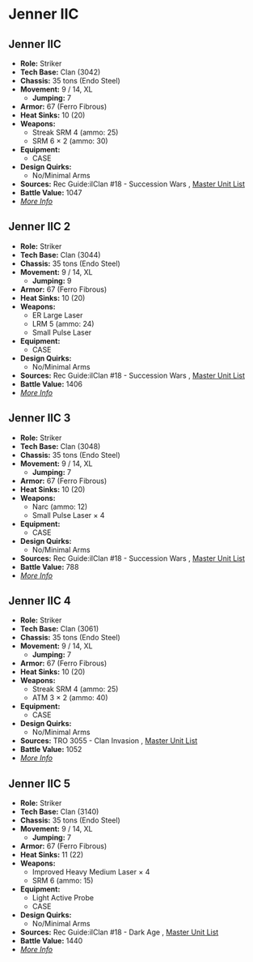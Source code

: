 # Jenner IIC 

## Jenner IIC 

- **Role:** Striker 
- **Tech Base:** Clan (3042) 
- **Chassis:** 35 tons (Endo Steel) 
- **Movement:** 9 / 14, XL 
  - **Jumping:** 7 
- **Armor:** 67 (Ferro Fibrous) 
- **Heat Sinks:** 10 (20) 
- **Weapons:** 
  - Streak SRM 4 (ammo: 25) 
  - SRM 6 × 2 (ammo: 30) 
- **Equipment:** 
  - CASE 
- **Design Quirks:** 
  - No/Minimal Arms 
- **Sources:** Rec Guide:ilClan #18 - Succession Wars , [Master Unit List](http://masterunitlist.info/Unit/Details/1698) 
- **Battle Value:** 1047 
- [*More Info*](jenner_iic/jenner_iic.md) 

## Jenner IIC 2 

- **Role:** Striker 
- **Tech Base:** Clan (3044) 
- **Chassis:** 35 tons (Endo Steel) 
- **Movement:** 9 / 14, XL 
  - **Jumping:** 9 
- **Armor:** 67 (Ferro Fibrous) 
- **Heat Sinks:** 10 (20) 
- **Weapons:** 
  - ER Large Laser 
  - LRM 5 (ammo: 24) 
  - Small Pulse Laser 
- **Equipment:** 
  - CASE 
- **Design Quirks:** 
  - No/Minimal Arms 
- **Sources:** Rec Guide:ilClan #18 - Succession Wars , [Master Unit List](http://masterunitlist.info/Unit/Details/1699) 
- **Battle Value:** 1406 
- [*More Info*](jenner_iic/jenner_iic_2.md) 

## Jenner IIC 3 

- **Role:** Striker 
- **Tech Base:** Clan (3048) 
- **Chassis:** 35 tons (Endo Steel) 
- **Movement:** 9 / 14, XL 
  - **Jumping:** 7 
- **Armor:** 67 (Ferro Fibrous) 
- **Heat Sinks:** 10 (20) 
- **Weapons:** 
  - Narc (ammo: 12) 
  - Small Pulse Laser × 4 
- **Equipment:** 
  - CASE 
- **Design Quirks:** 
  - No/Minimal Arms 
- **Sources:** Rec Guide:ilClan #18 - Succession Wars , [Master Unit List](http://masterunitlist.info/Unit/Details/1700) 
- **Battle Value:** 788 
- [*More Info*](jenner_iic/jenner_iic_3.md) 

## Jenner IIC 4 

- **Role:** Striker 
- **Tech Base:** Clan (3061) 
- **Chassis:** 35 tons (Endo Steel) 
- **Movement:** 9 / 14, XL 
  - **Jumping:** 7 
- **Armor:** 67 (Ferro Fibrous) 
- **Heat Sinks:** 10 (20) 
- **Weapons:** 
  - Streak SRM 4 (ammo: 25) 
  - ATM 3 × 2 (ammo: 40) 
- **Equipment:** 
  - CASE 
- **Design Quirks:** 
  - No/Minimal Arms 
- **Sources:** TRO 3055 - Clan Invasion , [Master Unit List](http://masterunitlist.info/Unit/Details/1701) 
- **Battle Value:** 1052 
- [*More Info*](jenner_iic/jenner_iic_4.md) 

## Jenner IIC 5 

- **Role:** Striker 
- **Tech Base:** Clan (3140) 
- **Chassis:** 35 tons (Endo Steel) 
- **Movement:** 9 / 14, XL 
  - **Jumping:** 7 
- **Armor:** 67 (Ferro Fibrous) 
- **Heat Sinks:** 11 (22) 
- **Weapons:** 
  - Improved Heavy Medium Laser × 4 
  - SRM 6 (ammo: 15) 
- **Equipment:** 
  - Light Active Probe 
  - CASE 
- **Design Quirks:** 
  - No/Minimal Arms 
- **Sources:** Rec Guide:ilClan #18 - Dark Age , [Master Unit List](http://masterunitlist.info/Unit/Details/8248) 
- **Battle Value:** 1440 
- [*More Info*](jenner_iic/jenner_iic_5.md) 

